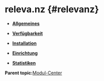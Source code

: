 # releva.nz {#relevanz}

-   **[Allgemeines](7_4_24_1_Allgemeines.md)**  

-   **[Verfügbarkeit](7_4_24_2_Verfuegbarkeit.md)**  

-   **[Installation](7_4_24_3_Installation.md)**  

-   **[Einrichtung](7_4_24_4_Einrichtung.md)**  

-   **[Statistiken](7_4_24_5_Statistiken.md)**  


**Parent topic:**[Modul-Center](7_4_Modul_Center.md)

